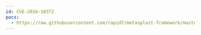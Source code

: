 ```yaml
---
id: CVE-2016-10372
pocs:
  - https://raw.githubusercontent.com/rapid7/metasploit-framework/master/modules/exploits/linux/http/tr064_ntpserver_cmdinject.rb
---
```

